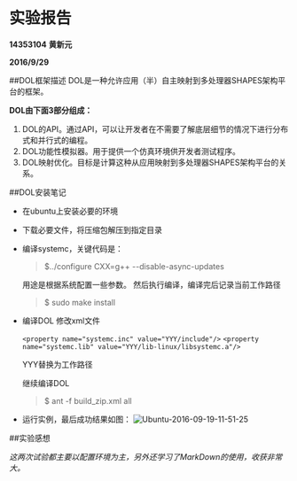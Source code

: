 # 实验报告
**14353104**   **黄新元**

**2016/9/29**

##DOL框架描述
DOL是一种允许应用（半）自主映射到多处理器SHAPES架构平台的框架。

**DOL由下面3部分组成：**
1. DOL的API。通过API，可以让开发者在不需要了解底层细节的情况下进行分布式和并行式的编程。
2. DOL功能性模拟器。用于提供一个仿真环境供开发者测试程序。
3. DOL映射优化。目标是计算这种从应用映射到多处理器SHAPES架构平台的关系。

##DOL安装笔记
* 在ubuntu上安装必要的环境
* 下载必要文件，将压缩包解压到指定目录
* 编译systemc，关键代码是：
  > $../configure CXX=g++ --disable-async-updates

  用途是根据系统配置一些参数。
  然后执行编译，编译完后记录当前工作路径
  > $	sudo make install

* 编译DOL
  修改xml文件

  `<property name="systemc.inc" value="YYY/include"/>`
  `<property name="systemc.lib" value="YYY/lib-linux/libsystemc.a"/>`

  YYY替换为工作路径

  继续编译DOL
  > $	ant -f build_zip.xml all

* 运行实例，最后成功结果如图：
  ![Ubuntu-2016-09-19-11-51-25](Ubuntu-2016-09-19-11-51-25.png)


##实验感想

*这两次试验都主要以配置环境为主，另外还学习了MarkDown的使用，收获非常大。*

